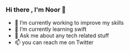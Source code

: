 ### Hi there  , I'm Noor 👋

- 🔭 I’m currently working to improve my skills 
- 🌱 I’m currently learning swift
- 💬 Ask me about any tech related stuff
- 📫 you can reach me on Twitter


